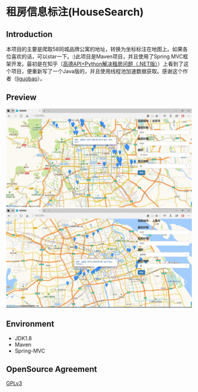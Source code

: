 # 租房信息标注(HouseSearch)

## Introduction
本项目的主要是爬取58同城品牌公寓的地址，转换为坐标标注在地图上。如果各位喜欢的话，可以star一下。:)此项目是Maven项目，并且使用了Spring MVC框架开发。最初是在知乎（[高德API+Python解决租房问题（.NET版）](https://zhuanlan.zhihu.com/p/21960329)）上看到了这个项目，便重新写了一个Java版的，并且使用线程池加速数据获取。感谢这个作者（[liguobao](https://github.com/liguobao/58HouseSearch)）。

## Preview
![](https://github.com/SkyAndCode/HouseSearch/blob/master/img/01.jpg)
![](https://github.com/SkyAndCode/HouseSearch/blob/master/img/02.jpg)

## Environment
- JDK1.8
- Maven
- Spring-MVC

## OpenSource Agreement
[GPLv3](https://github.com/SkyAndCode/HouseSearch/blob/master/LICENSE)
